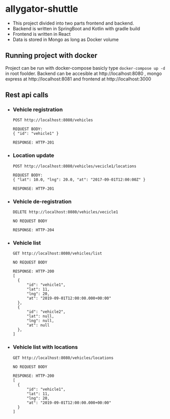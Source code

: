 # allygator-shuttle

- This project divided into two parts frontend and backend. 
- Backend is written in SpringBoot and Kotlin with gradle build
- Frontend is written in React 
- Data is stored in Mongo as long as Docker volume


## Running project with docker
Project can be run with docker-compose basicly type `docker-compose up -d` in root foolder. Backend can be accesible at http://localhost:8080 , mongo express at http://localhost:8081 and frontend at http://localhost:3000
 
## Rest api calls
- ### Vehicle registration
  `POST http://localhost:8080/vehicles`

  ```
  REQUEST BODY:
  { "id": "vehicle1" }
  ```
  ```
  RESPONSE: HTTP-201
  ```

- ### Location update
  `POST http://localhost:8080/vehicles/vecicle1/locations`
  ```
  REQUEST BODY:
  { "lat": 10.0, "lng": 20.0, "at": "2017-09-01T12:00:00Z" }
  ```
  
  ```
  RESPONSE: HTTP-201
  ```
 
- ### Vehicle de-registration
  `DELETE http://localhost:8080/vehicles/vecicle1`
  ```
  NO REQUEST BODY
  ```
   
  ```
  RESPONSE: HTTP-204
  ```
 
- ### Vehicle list
  `GET http://localhost:8080/vehicles/list`
  ```
  NO REQUEST BODY
  ```
  
  ```
  RESPONSE: HTTP-200
  [
    {
        "id": "vehicle1",
        "lat": 11,
        "lng": 20,
        "at": "2019-09-01T12:00:00.000+00:00"
    },
    {
        "id": "vehicle2",
        "lat": null,
        "lng": null,
        "at": null
    },
  ]
  ```
  
 - ### Vehicle list with locations
   `GET http://localhost:8080/vehicles/locations`
   ```
   NO REQUEST BODY
   ```

   ```
   RESPONSE: HTTP-200
   [
     {
         "id": "vehicle1",
         "lat": 11,
         "lng": 20,
         "at": "2019-09-01T12:00:00.000+00:00"
     }
   ]
   ```

 
 
